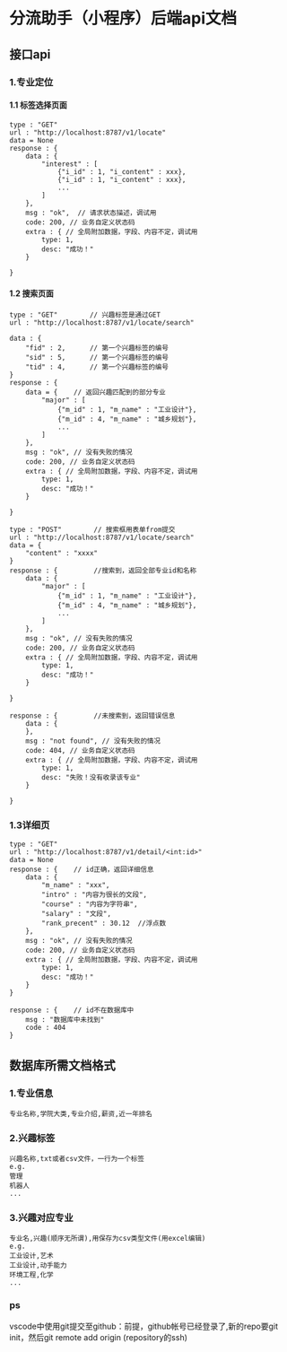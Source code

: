 # 分流助手（小程序）后端api文档

## 接口api

### 1.专业定位

#### 1.1 标签选择页面
```
type : "GET"
url : "http://localhost:8787/v1/locate"
data = None
response : {
    data : {
        "interest" : [
            {"i_id" : 1, "i_content" : xxx},
            {"i_id" : 1, "i_content" : xxx},
            ...
        ]
    },
    msg : "ok",  // 请求状态描述，调试用
    code: 200, // 业务自定义状态码
    extra : { // 全局附加数据，字段、内容不定，调试用
        type: 1,
        desc: "成功！"
    }

}
```

#### 1.2 搜索页面

```
type : "GET"        // 兴趣标签是通过GET
url : "http://localhost:8787/v1/locate/search"

data : {
    "fid" : 2,      // 第一个兴趣标签的编号
    "sid" : 5,      // 第一个兴趣标签的编号
    "tid" : 4,      // 第一个兴趣标签的编号
}
response : {
    data = {    // 返回兴趣匹配到的部分专业
        "major" : [
            {"m_id" : 1, "m_name" : "工业设计"},
            {"m_id" : 4, "m_name" : "城乡规划"},
            ...
        ]
    },
    msg : "ok", // 没有失败的情况
    code: 200, // 业务自定义状态码
    extra : { // 全局附加数据，字段、内容不定，调试用
        type: 1,
        desc: "成功！"
    }

}
```

```
type : "POST"        // 搜索框用表单from提交
url : "http://localhost:8787/v1/locate/search"
data = {
    "content" : "xxxx"
}
response : {         //搜索到，返回全部专业id和名称
    data : {
        "major" : [
            {"m_id" : 1, "m_name" : "工业设计"},
            {"m_id" : 4, "m_name" : "城乡规划"},
            ...
        ]
    },
    msg : "ok", // 没有失败的情况
    code: 200, // 业务自定义状态码
    extra : { // 全局附加数据，字段、内容不定，调试用
        type: 1,
        desc: "成功！"
    }

}

response : {         //未搜索到，返回错误信息
    data : {
    },
    msg : "not found", // 没有失败的情况
    code: 404, // 业务自定义状态码
    extra : { // 全局附加数据，字段、内容不定，调试用
        type: 1,
        desc: "失败！没有收录该专业"
    }

}
```

### 1.3详细页

```
type : "GET"
url : "http://localhost:8787/v1/detail/<int:id>"
data = None
response : {    // id正确，返回详细信息
    data : {
        "m_name" : "xxx",
        "intro" : "内容为很长的文段",
        "course" : "内容为字符串",
        "salary" : "文段",
        "rank_precent" : 30.12  //浮点数
    },
    msg : "ok", // 没有失败的情况
    code: 200, // 业务自定义状态码
    extra : { // 全局附加数据，字段、内容不定，调试用
        type: 1,
        desc: "成功！"
    }
}

response : {    // id不在数据库中
    msg : "数据库中未找到"
    code : 404
}
```

## 数据库所需文档格式

### 1.专业信息

    专业名称,学院大类,专业介绍,薪资,近一年排名

### 2.兴趣标签

    兴趣名称,txt或者csv文件，一行为一个标签
    e.g.
    管理
    机器人
    ...

### 3.兴趣对应专业

    专业名,兴趣(顺序无所谓),用保存为csv类型文件(用excel编辑)
    e.g.
    工业设计,艺术
    工业设计,动手能力
    环境工程,化学
    ...




### ps
vscode中使用git提交至github：前提，github帐号已经登录了,新的repo要git init，然后git remote add origin (repository的ssh)